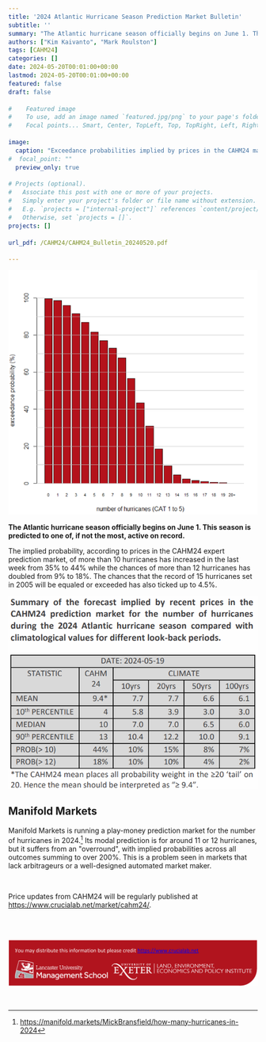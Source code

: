 ```yaml
---
title: '2024 Atlantic Hurricane Season Prediction Market Bulletin'
subtitle: ''
summary: "The Atlantic hurricane season officially begins on June 1. This season is predicted to one of, if not the most, active on record."
authors: ["Kim Kaivanto", "Mark Roulston"]
tags: [CAHM24]
categories: []
date: 2024-05-20T00:01:00+00:00
lastmod: 2024-05-20T00:01:00+00:00
featured: false
draft: false

#    Featured image
#    To use, add an image named `featured.jpg/png` to your page's folder.
#    Focal points... Smart, Center, TopLeft, Top, TopRight, Left, Right, BottomLeft, Bottom, BottomRight.

image: 
  caption: "Exceedance probabilities implied by prices in the CAHM24 market for the number of hurricanes during the 2024 Atlantic hurricane season."
#  focal_point: ""
  preview_only: true

# Projects (optional).
#   Associate this post with one or more of your projects.
#   Simply enter your project's folder or file name without extension.
#   E.g. `projects = ["internal-project"]` references `content/project/deep-learning/index.md`.
#   Otherwise, set `projects = []`.
projects: []

url_pdf: /CAHM24/CAHM24_Bulletin_20240520.pdf

---
```

![](featured.png "Exceedance probabilities implied by prices in the CAHM24 market for the number of hurricanes during the 2024 Atlantic hurricane season.")

**The Atlantic hurricane season officially begins on June 1. This season is predicted to one of, if not the most, active on record.**

The implied probability, according to prices in the 
CAHM24 expert prediction market, of more than 10 
hurricanes has increased in the last week from 35\% 
to 44\% while the chances of more than 12 
hurricanes has doubled from 9\% to 18\%. The 
chances that the record of 15 hurricanes set in 2005 
will be equaled or exceeded has also ticked up to 
4.5\%.

![table](table.png)

## Manifold Markets

Manifold Markets is running a play-money prediction 
market for the number of hurricanes in 2024.[^1] Its modal 
prediction is for around 11 or 12 hurricanes, but it suffers 
from an "overround", with implied probabilities across all 
outcomes summing to over 200\%. This is a problem seen in 
markets that lack arbitrageurs or a well-designed 
automated market maker. 


<br> 

Price updates from CAHM24 will be regularly published at https://www.crucialab.net/market/cahm24/.  

<br>

[^1]: https://manifold.markets/MickBransfield/how-many-hurricanes-in-2024

<br> 

![credits](foot.png) 

<br>
 
